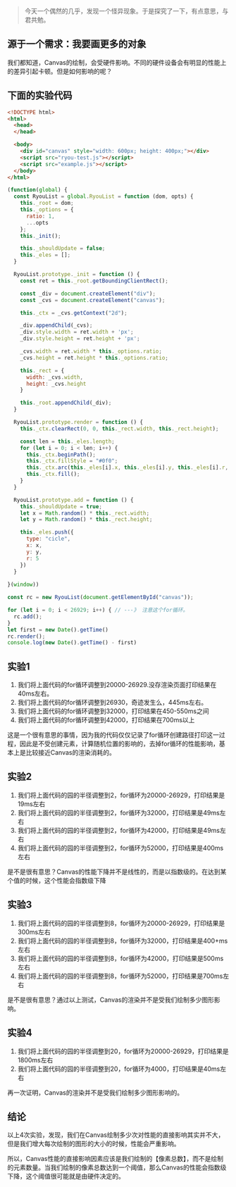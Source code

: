 > 今天一个偶然的几乎，发现一个怪异现象。于是探究了一下，有点意思，与君共勉。

## 源于一个需求：我要画更多的对象
我们都知道，Canvas的绘制，会受硬件影响。不同的硬件设备会有明显的性能上的差异引起卡顿。但是如何影响的呢？

## 下面的实验代码
```html
<!DOCTYPE html>
<html>
  <head>
  </head>

  <body>
    <div id="canvas" style="width: 600px; height: 400px;"></div>
    <script src="ryou-test.js"></script>
    <script src="example.js"></script>
  </body>
</html>
```
```js
(function(global) {
  const RyouList = global.RyouList = function (dom, opts) {
    this._root = dom;
    this._options = {
      ratio: 1,
      ...opts
    };
    this._init();

    this._shouldUpdate = false;
    this._eles = [];
  }

  RyouList.prototype._init = function () {
    const ret = this._root.getBoundingClientRect();

    const _div = document.createElement("div");
    const _cvs = document.createElement("canvas");

    this._ctx = _cvs.getContext("2d");

    _div.appendChild(_cvs);
    _div.style.width = ret.width + 'px';
    _div.style.height = ret.height + 'px';

    _cvs.width = ret.width * this._options.ratio;
    _cvs.height = ret.height * this._options.ratio;

    this._rect = {
      width: _cvs.width,
      height: _cvs.height
    }

    this._root.appendChild(_div);
  }

  RyouList.prototype.render = function () {
    this._ctx.clearRect(0, 0, this._rect.width, this._rect.height);

    const len = this._eles.length;
    for (let i = 0; i < len; i++) {
      this._ctx.beginPath();
      this._ctx.fillStyle = "#0f0";
      this._ctx.arc(this._eles[i].x, this._eles[i].y, this._eles[i].r, 0, 2 * Math.PI);
      this._ctx.fill();
    }
  }

  RyouList.prototype.add = function () {
    this._shouldUpdate = true;
    let x = Math.random() * this._rect.width;
    let y = Math.random() * this._rect.height;

    this._eles.push({
      type: "cicle",
      x: x,
      y: y,
      r: 5
    })
  }
  
}(window))

const rc = new RyouList(document.getElementById("canvas"));

for (let i = 0; i < 26929; i++) { // ---》 注意这个for循环。
  rc.add();
}
let first = new Date().getTime()
rc.render();
console.log(new Date().getTime() - first)
```

## 实验1
1. 我们将上面代码的for循环调整到20000-26929.没存渲染页面打印结果在40ms左右。
2. 我们将上面代码的for循环调整到26930，奇迹发生么，445ms左右。
3. 我们将上面代码的for循环调整到32000，打印结果在450-550ms之间
4. 我们将上面代码的for循环调整到42000，打印结果在700ms以上

这是一个很有意思的事情，因为我的代码仅仅记录了for循环创建路径打印这一过程，因此是不受创建元素，计算随机位置的影响的，去掉for循环的性能影响，基本上是比较接近Canvas的渲染消耗的。

## 实验2
1. 我们将上面代码的园的半径调整到2，for循环为20000-26929，打印结果是19ms左右
2. 我们将上面代码的园的半径调整到2，for循环为32000，打印结果是49ms左右
3. 我们将上面代码的园的半径调整到2，for循环为42000，打印结果是49ms左右
4. 我们将上面代码的园的半径调整到2，for循环为52000，打印结果是400ms左右

是不是很有意思？Canvas的性能下降并不是线性的，而是以指数级的。在达到某个值的时候，这个性能会指数级下降

## 实验3
1. 我们将上面代码的园的半径调整到8，for循环为20000-26929，打印结果是300ms左右
2. 我们将上面代码的园的半径调整到8，for循环为32000，打印结果是400+ms左右
3. 我们将上面代码的园的半径调整到8，for循环为42000，打印结果是500ms左右
4. 我们将上面代码的园的半径调整到8，for循环为52000，打印结果是700ms左右

是不是很有意思？通过以上测试，Canvas的渲染并不是受我们绘制多少图形影响。

## 实验4
1. 我们将上面代码的园的半径调整到20，for循环为20000-26929，打印结果是1800ms左右
2. 我们将上面代码的园的半径调整到20，for循环为4000，打印结果是40ms左右

再一次证明，Canvas的渲染并不是受我们绘制多少图形影响的。

## 结论
以上4次实验，发现，我们在Canvas绘制多少次对性能的直接影响其实并不大，但是我们增大每次绘制的图形的大小的时候，性能会严重影响。

所以，Canvas性能的直接影响因素应该是我们绘制的【像素总数】，而不是绘制的元素数量。当我们绘制的像素总数达到一个阈值，那么Canvas的性能会指数级下降，这个阈值很可能就是由硬件决定的。
